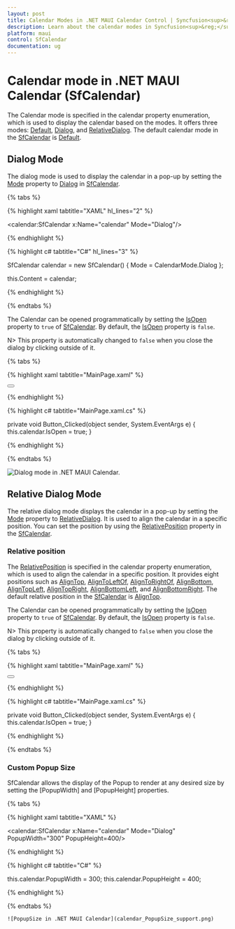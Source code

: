 ```yaml
---
layout: post
title: Calendar Modes in .NET MAUI Calendar Control | Syncfusion<sup>&reg;</sup>
description: Learn about the calendar modes in Syncfusion<sup>&reg;</sup> Calendar for .NET MAUI (SfCalendar) control and its basic features.
platform: maui
control: SfCalendar
documentation: ug
---
```


# Calendar mode in .NET MAUI Calendar (SfCalendar)

The Calendar mode is specified in the calendar property enumeration, which is used to display the calendar based on the modes. It offers three modes: [Default](https://help.syncfusion.com/cr/maui/Syncfusion.Maui.Calendar.CalendarMode.html#Syncfusion_Maui_Calendar_CalendarMode_Default), [Dialog](https://help.syncfusion.com/cr/maui/Syncfusion.Maui.Calendar.CalendarMode.html#Syncfusion_Maui_Calendar_CalendarMode_Dialog), and [RelativeDialog](https://help.syncfusion.com/cr/maui/Syncfusion.Maui.Calendar.CalendarMode.html#Syncfusion_Maui_Calendar_CalendarMode_RelativeDialog). The default calendar mode in the [SfCalendar](https://help.syncfusion.com/cr/maui/Syncfusion.Maui.Calendar.SfCalendar.html) is [Default](https://help.syncfusion.com/cr/maui/Syncfusion.Maui.Calendar.CalendarMode.html#Syncfusion_Maui_Calendar_CalendarMode_Default).

## Dialog Mode

The dialog mode is used to display the calendar in a pop-up by setting the [Mode](https://help.syncfusion.com/cr/maui/Syncfusion.Maui.Calendar.SfCalendar.html#Syncfusion_Maui_Calendar_SfCalendar_Mode) property to [Dialog](https://help.syncfusion.com/cr/maui/Syncfusion.Maui.Calendar.CalendarMode.html#Syncfusion_Maui_Calendar_CalendarMode_Dialog) in [SfCalendar](https://help.syncfusion.com/cr/maui/Syncfusion.Maui.Calendar.SfCalendar.html).

{% tabs %}

{% highlight xaml tabtitle="XAML" hl_lines="2" %}

<calendar:SfCalendar x:Name="calendar"
                     Mode="Dialog"/>

{% endhighlight %}

{% highlight c# tabtitle="C#" hl_lines="3" %}

SfCalendar calendar = new SfCalendar()
{
    Mode = CalendarMode.Dialog
};

this.Content = calendar;

{% endhighlight %}

{% endtabs %}

The Calendar can be opened programmatically by setting the [IsOpen](https://help.syncfusion.com/cr/maui/Syncfusion.Maui.Calendar.SfCalendar.html#Syncfusion_Maui_Calendar_SfCalendar_IsOpen) property to `true` of [SfCalendar](https://help.syncfusion.com/cr/maui/Syncfusion.Maui.Calendar.SfCalendar.html). By default, the [IsOpen](https://help.syncfusion.com/cr/maui/Syncfusion.Maui.Calendar.SfCalendar.html#Syncfusion_Maui_Calendar_SfCalendar_IsOpen) property is `false`.

N> This property is automatically changed to `false` when you close the dialog by clicking outside of it.

{% tabs %}

{% highlight xaml tabtitle="MainPage.xaml" %}

<Grid>
    <calendar:SfCalendar x:Name="calendar"
                         Mode="Dialog"/>
    <Button Text="Open Calendar" 
            x:Name="calendarButton"
            Clicked="Button_Clicked"
            HorizontalOptions="Center"
            VerticalOptions="Center"
            HeightRequest="50" 
            WidthRequest="150">
    </Button>
</Grid>

{% endhighlight %}

{% highlight c# tabtitle="MainPage.xaml.cs" %}

private void Button_Clicked(object sender, System.EventArgs e)
{
    this.calendar.IsOpen = true;
}

{% endhighlight %}

{% endtabs %}

![Dialog mode in .NET MAUI Calendar.](images/calendar-mode/calendar_popup.gif)


## Relative Dialog Mode

The relative dialog mode displays the calendar in a pop-up by setting the [Mode](https://help.syncfusion.com/cr/maui/Syncfusion.Maui.Calendar.SfCalendar.html#Syncfusion_Maui_Calendar_SfCalendar_Mode) property to [RelativeDialog](https://help.syncfusion.com/cr/maui/Syncfusion.Maui.Calendar.CalendarMode.html#Syncfusion_Maui_Calendar_CalendarMode_RelativeDialog). It is used to align the calendar in a specific position. You can set the position by using the [RelativePosition](https://help.syncfusion.com/cr/maui/Syncfusion.Maui.Calendar.SfCalendar.html#Syncfusion_Maui_Calendar_SfCalendar_RelativePosition) property in the [SfCalendar](https://help.syncfusion.com/cr/maui/Syncfusion.Maui.Calendar.SfCalendar.html).

### Relative position

The [RelativePosition](https://help.syncfusion.com/cr/maui/Syncfusion.Maui.Calendar.SfCalendar.html#Syncfusion_Maui_Calendar_SfCalendar_RelativePosition) is specified in the calendar property enumeration, which is used to align the calendar in a specific position. It provides eight positions such as [AlignTop](https://help.syncfusion.com/cr/maui/Syncfusion.Maui.Calendar.CalendarRelativePosition.html#Syncfusion_Maui_Calendar_CalendarRelativePosition_AlignTop), [AlignToLeftOf](https://help.syncfusion.com/cr/maui/Syncfusion.Maui.Calendar.CalendarRelativePosition.html#Syncfusion_Maui_Calendar_CalendarRelativePosition_AlignToLeftOf), [AlignToRightOf](https://help.syncfusion.com/cr/maui/Syncfusion.Maui.Calendar.CalendarRelativePosition.html#Syncfusion_Maui_Calendar_CalendarRelativePosition_AlignToRightOf), [AlignBottom](https://help.syncfusion.com/cr/maui/Syncfusion.Maui.Calendar.CalendarRelativePosition.html#Syncfusion_Maui_Calendar_CalendarRelativePosition_AlignBottom), [AlignTopLeft](https://help.syncfusion.com/cr/maui/Syncfusion.Maui.Calendar.CalendarRelativePosition.html#Syncfusion_Maui_Calendar_CalendarRelativePosition_AlignTopLeft), [AlignTopRight](https://help.syncfusion.com/cr/maui/Syncfusion.Maui.Calendar.CalendarRelativePosition.html#Syncfusion_Maui_Calendar_CalendarRelativePosition_AlignTopRight), [AlignBottomLeft](https://help.syncfusion.com/cr/maui/Syncfusion.Maui.Calendar.CalendarRelativePosition.html#Syncfusion_Maui_Calendar_CalendarRelativePosition_AlignBottomLeft), and [AlignBottomRight](https://help.syncfusion.com/cr/maui/Syncfusion.Maui.Calendar.CalendarRelativePosition.html#Syncfusion_Maui_Calendar_CalendarRelativePosition_AlignBottomRight). The default relative position in the [SfCalendar](https://help.syncfusion.com/cr/maui/Syncfusion.Maui.Calendar.SfCalendar.html) is [AlignTop](https://help.syncfusion.com/cr/maui/Syncfusion.Maui.Calendar.CalendarRelativePosition.html#Syncfusion_Maui_Calendar_CalendarRelativePosition_AlignTop).

The Calendar can be opened programmatically by setting the [IsOpen](https://help.syncfusion.com/cr/maui/Syncfusion.Maui.Calendar.SfCalendar.html#Syncfusion_Maui_Calendar_SfCalendar_IsOpen) property to `true` of [SfCalendar](https://help.syncfusion.com/cr/maui/Syncfusion.Maui.Calendar.SfCalendar.html). By default, the [IsOpen](https://help.syncfusion.com/cr/maui/Syncfusion.Maui.Calendar.SfCalendar.html#Syncfusion_Maui_Calendar_SfCalendar_IsOpen) property is `false`.

N> This property is automatically changed to `false` when you close the dialog by clicking outside of it.

{% tabs %}

{% highlight xaml tabtitle="MainPage.xaml" %}

<Grid>
    <calendar:SfCalendar x:Name="calendar" 
                         Mode="RelativeDialog"
                         RelativePosition="AlignTopLeft">
    </calendar:SfCalendar>
    <Button Text="Open calendar" 
            x:Name="calendarButton"
            Clicked="Button_Clicked"
            HorizontalOptions="Center"
            VerticalOptions="Center"
            HeightRequest="50" 
            WidthRequest="150">
    </Button>
</Grid>

{% endhighlight %}

{% highlight c# tabtitle="MainPage.xaml.cs" %}

private void Button_Clicked(object sender, System.EventArgs e)
{
    this.calendar.IsOpen = true;
}

{% endhighlight %} 
 
{% endtabs %}

### Custom Popup Size

SfCalendar allows the display of the Popup to render at any desired size by setting the [PopupWidth] and [PopupHeight] properties.

{% tabs %}

{% highlight xaml tabtitle="XAML" %}

<calendar:SfCalendar x:Name="calendar" 
                         Mode="Dialog"
                         PopupWidth="300"
                         PopupHeight=400/>

{% endhighlight %}

{% highlight c# tabtitle="C#" %}

this.calendar.PopupWidth = 300;
this.calendar.PopupHeight = 400;

{% endhighlight %} 

{% endtabs %}

    ![PopupSize in .NET MAUI Calendar](calendar_PopupSize_support.png)
